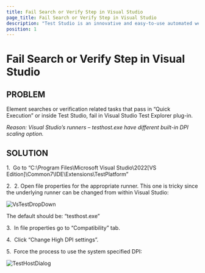 ```yaml
---
title: Fail Search or Verify Step in Visual Studio
page_title: Fail Search or Verify Step in Visual Studio
description: "Test Studio is an innovative and easy-to-use automated web, WPF and load testing solution. Test Studio tests support essential technologies like ASP.NET AJAX, Silverlight, PHP and MVC. HTML5, Testing framework, functional testing, performance testing, load testing, exploratory testing, manual testing."
position: 1
---
```

# Fail Search or Verify Step in Visual Studio

## PROBLEM

Еlement searches or verification related tasks that pass in “Quick Execution” or inside Test Studio, fail in Visual Studio Test Explorer plug-in.

*Reason: Visual Studio’s runners – testhost.exe have different built-in DPI scaling option.*

## SOLUTION

1.&nbsp; Go to “C:\Program Files\Microsoft Visual Studio\2022\[VS Edition]\Common7\IDE\Extensions\TestPlatform”

2.&nbsp; 2.	Open file properties for the appropriate runner. This one is tricky since the underlying runner can be changed from within Visual Studio:

![VsTestDropDown][1]

The default should be: “testhost.exe”

3.&nbsp; In file properties go to “Compatibility” tab.

4.&nbsp; Click “Change High DPI settings”.

5.&nbsp; Force the process to use the system specified DPI:

![TestHostDialog][2]

[1]: /img/troubleshooting-guide/visual-studio-tg/fail-search-verify-step-dpi/vs-test-dropdown.png
[2]: /img/troubleshooting-guide/visual-studio-tg/fail-search-verify-step-dpi/testhost-dialog.png